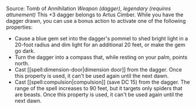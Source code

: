 Source: Tomb of Annihilation
*Weapon (dagger), legendary (requires attunement)*
This +3 dagger belongs to Artus Cimber. While you have the dagger drawn, you can use a bonus action to activate one of the following properties:
* Cause a blue gem set into the dagger's pommel to shed bright light in a 20-foot radius and dim light for an additional 20 feet, or make the gem go dark.
* Turn the dagger into a compass that, while resting on your palm, points north.
* Cast [[spell:dimension-door|dimension door]] from the dagger. Once this property is used, it can't be used again until the next dawn.
* Cast [[spell:compulsion|compulsion]] (save DC 15) from the dagger. The range of the spell increases to 90 feet, but it targets only spiders that are beasts. Once this property is used, it can't be used again until the next dawn.